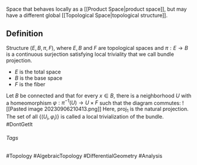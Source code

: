 Space that behaves locally as a [[Product Space|product space]], but may have a different global [[Topological Space|topological structure]].

## Definition
Structure $(E,B,\pi, F)$, where $E,B$ and $F$ are topological spaces and $\pi:E\rightarrow B$ is a continuous surjection satisfying local triviality that we call bundle projection.
- $E$ is the total space
- $B$ is the base space
- $F$ is the fiber

Let $B$ be connected and that for every $x\in B$, there is a neighborhood $U$ with a homeomorphism $\varphi:\pi^{-1}(U)\rightarrow U\times F$ such that the diagram commutes:
![[Pasted image 20230906210413.png]]
Here, $\text{proj}_1$ is the natural projection.
The set of all $\{(U_i, \varphi_i)\}$ is called a local trivialization of the bundle.
#DontGetIt 

###### Tags
#Topology #AlgebraicTopology #DifferentialGeometry #Analysis
